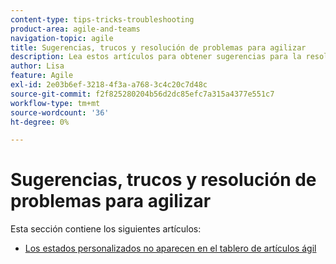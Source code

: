 ```yaml
---
content-type: tips-tricks-troubleshooting
product-area: agile-and-teams
navigation-topic: agile
title: Sugerencias, trucos y resolución de problemas para agilizar
description: Lea estos artículos para obtener sugerencias para la resolución de problemas en Agile.
author: Lisa
feature: Agile
exl-id: 2e03b6ef-3218-4f3a-a768-3c4c20c7d48c
source-git-commit: f2f825280204b56d2dc85efc7a315a4377e551c7
workflow-type: tm+mt
source-wordcount: '36'
ht-degree: 0%

---
```


# Sugerencias, trucos y resolución de problemas para agilizar

Esta sección contiene los siguientes artículos:

* [Los estados personalizados no aparecen en el tablero de artículos ágil](../../agile/tips-tricks-and-troubleshooting/custom-status-does-not-show.md)
